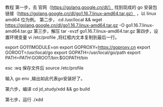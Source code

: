 教程
第一步，去 官网（https://golang.google.cn/dl/） 找到现成的 go 安装包 链接（https://golang.google.cn/dl/go1.16.7.linux-amd64.tar.gz） ，以 linux amd64 位为例。
第二步， cd /usr/local && wget https://golang.google.cn/dl/go1.16.7.linux-amd64.tar.gz -O go1.16.7.linux-amd64.tar.gz
第三步，解压 tar -xvzf go1.16.7.linux-amd64.tar.gz
第四步，设置环境变量 vi /etc/profile ,将红框内文本复制到最后一行。 

export GO111MODULE=on
export GOPROXY=https://goproxy.cn
export GOROOT=/usr/local/go
export GOPATH=/usr/local/go/path
export PATH=$PATH:$GOROOT/bin:$GOPATH/bin

esc :wq 保存文件后 source /etc/profile

输入 go env ,输出如此代表go安装好了。

第六步，编译 cd jd_study/xdd && go build

第七步，运行 ./xdd
